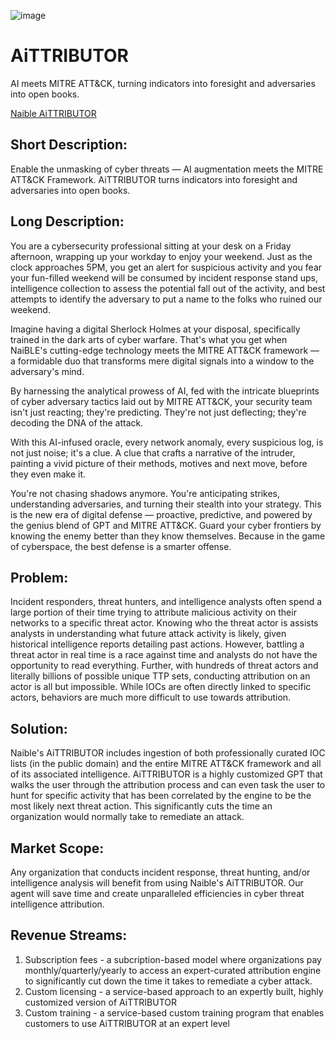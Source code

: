![image](https://github.com/Naible-ai/aittributor/assets/130585856/1417722d-4587-4ae7-9949-3f406ff1427d)

# AiTTRIBUTOR
AI meets MITRE ATT&amp;CK, turning indicators into foresight and adversaries into open books.

[Naible AiTTRIBUTOR](https://chat.openai.com/g/g-boFRJB5SO-aittributor)

## Short Description:
Enable the unmasking of cyber threats — AI augmentation meets the MITRE ATT&CK Framework.  AiTTRIBUTOR turns indicators into foresight and adversaries into open books.

## Long Description:
You are a cybersecurity professional sitting at your desk on a Friday afternoon, wrapping up your workday to enjoy your weekend. Just as the clock approaches 5PM, you get an alert for suspicious activity and you fear your fun-filled weekend will be consumed by incident response stand ups, intelligence collection to assess the potential fall out of the activity, and best attempts to identify the adversary to put a name to the folks who ruined our weekend.
 
Imagine having a digital Sherlock Holmes at your disposal, specifically trained in the dark arts of cyber warfare. That's what you get when NaiBLE's cutting-edge technology meets the MITRE ATT&CK framework — a formidable duo that transforms mere digital signals into a window to the adversary's mind.
 
By harnessing the analytical prowess of AI, fed with the intricate blueprints of cyber adversary tactics laid out by MITRE ATT&CK, your security team isn't just reacting; they're predicting. They're not just deflecting; they're decoding the DNA of the attack.
 
With this AI-infused oracle, every network anomaly, every suspicious log, is not just noise; it's a clue. A clue that crafts a narrative of the intruder, painting a vivid picture of their methods, motives and next move, before they even make it.
 
You're not chasing shadows anymore. You're anticipating strikes, understanding adversaries, and turning their stealth into your strategy. This is the new era of digital defense — proactive, predictive, and powered by the genius blend of GPT and MITRE ATT&CK. Guard your cyber frontiers by knowing the enemy better than they know themselves. Because in the game of cyberspace, the best defense is a smarter offense.

## Problem:
Incident responders, threat hunters, and intelligence analysts often spend a large portion of their time trying to attribute malicious activity on their networks to a specific threat actor. Knowing who the threat actor is assists analysts in understanding what future attack activity is likely, given historical intelligence reports detailing past actions. However, battling a threat actor in real time is a race against time and analysts do not have the opportunity to read everything. Further, with hundreds of threat actors and literally billions of possible unique TTP sets, conducting attribution on an actor is all but impossible. While IOCs are often directly linked to specific actors, behaviors are much more difficult to use towards attribution. 

## Solution:
Naible's AiTTRIBUTOR includes ingestion of both professionally curated IOC lists (in the public domain) and the entire MITRE ATT&CK framework and all of its associated intelligence.  AiTTRIBUTOR is a highly customized GPT that walks the user through the attribution process and can even task the user to hunt for specific activity that has been correlated by the engine to be the most likely next threat action. This significantly cuts the time an organization would normally take to remediate an attack.

## Market Scope:
Any organization that conducts incident response, threat hunting, and/or intelligence analysis will benefit from using Naible's AiTTRIBUTOR. Our agent will save time and create unparalleled efficiencies in cyber threat intelligence attribution.

## Revenue Streams:
1. Subscription fees - a subcription-based model where organizations pay monthly/quarterly/yearly to access an expert-curated attribution engine to significantly cut down the time it takes to remediate a cyber attack.
2. Custom licensing - a service-based approach to an expertly built, highly customized version of AiTTRIBUTOR
3. Custom training - a service-based custom training program that enables customers to use AiTTRIBUTOR at an expert level
